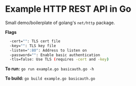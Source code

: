 # Example HTTP REST API in Go

Small demo/boilerplate of golang's `net/http` package.

**Flags**
```sh
  -cert="": TLS cert file
  -key="": TLS key file
  -listen=":80": Address to listen on
  -password="": Enable basic authentication
  -tls=false: Use TLS (requires -cert and -key)
```
**To run:** `go run example.go basicauth.go -h`

**To build:** `go build example.go basicauth.go`
